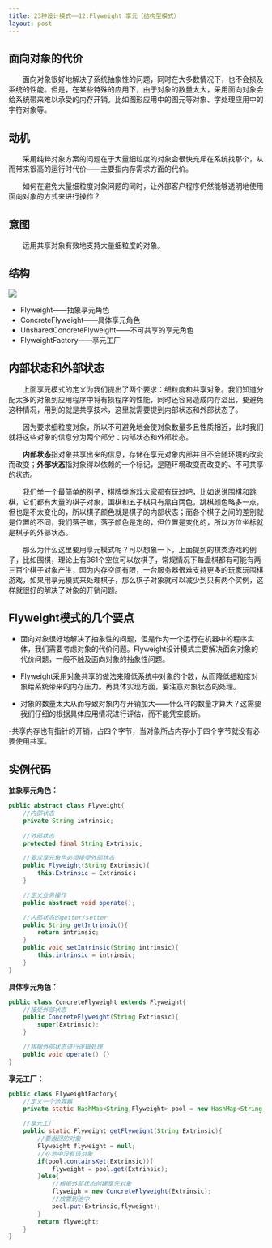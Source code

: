 ```yaml
---
title: 23种设计模式——12.Flyweight 享元（结构型模式）
layout: post
---
```

## 面向对象的代价

&emsp;&emsp;面向对象很好地解决了系统抽象性的问题，同时在大多数情况下，也不会损及系统的性能。但是，在某些特殊的应用下，由于对象的数量太大，采用面向对象会给系统带来难以承受的内存开销。比如图形应用中的图元等对象、字处理应用中的字符对象等。


## 动机

&emsp;&emsp;采用纯粹对象方案的问题在于大量细粒度的对象会很快充斥在系统找那个，从而带来很高的运行时代价——主要指内存需求方面的代价。

&emsp;&emsp;如何在避免大量细粒度对象问题的同时，让外部客户程序仍然能够透明地使用面向对象的方式来进行操作？

## 意图

&emsp;&emsp;运用共享对象有效地支持大量细粒度的对象。

## 结构

![](https://i.imgur.com/LhrU1yE.png)

- Flyweight——抽象享元角色
- ConcreteFlyweight——具体享元角色
- UnsharedConcreteFlyweight——不可共享的享元角色
- FlyweightFactory——享元工厂

## 内部状态和外部状态

　　上面享元模式的定义为我们提出了两个要求：细粒度和共享对象。我们知道分配太多的对象到应用程序中将有损程序的性能，同时还容易造成内存溢出，要避免这种情况，用到的就是共享技术，这里就需要提到内部状态和外部状态了。

　　因为要求细粒度对象，所以不可避免地会使对象数量多且性质相近，此时我们就将这些对象的信息分为两个部分：内部状态和外部状态。

　　**内部状态**指对象共享出来的信息，存储在享元对象内部并且不会随环境的改变而改变；**外部状态**指对象得以依赖的一个标记，是随环境改变而改变的、不可共享的状态。

　　我们举一个最简单的例子，棋牌类游戏大家都有玩过吧，比如说说围棋和跳棋，它们都有大量的棋子对象，围棋和五子棋只有黑白两色，跳棋颜色略多一点，但也是不太变化的，所以棋子颜色就是棋子的内部状态；而各个棋子之间的差别就是位置的不同，我们落子嘛，落子颜色是定的，但位置是变化的，所以方位坐标就是棋子的外部状态。

　　那么为什么这里要用享元模式呢？可以想象一下，上面提到的棋类游戏的例子，比如围棋，理论上有361个空位可以放棋子，常规情况下每盘棋都有可能有两三百个棋子对象产生，因为内存空间有限，一台服务器很难支持更多的玩家玩围棋游戏，如果用享元模式来处理棋子，那么棋子对象就可以减少到只有两个实例，这样就很好的解决了对象的开销问题。

## Flyweight模式的几个要点

- 面向对象很好地解决了抽象性的问题，但是作为一个运行在机器中的程序实体，我们需要考虑对象的代价问题。Flyweight设计模式主要解决面向对象的代价问题，一般不触及面向对象的抽象性问题。

- Flyweight采用对象共享的做法来降低系统中对象的个数，从而降低细粒度对象给系统带来的内存压力。再具体实现方面，要注意对象状态的处理。

- 对象的数量太大从而导致对象内存开销加大——什么样的数量才算大？这需要我们仔细的根据具体应用情况进行评估，而不能凭空臆断。

-共享内存也有指针的开销，占四个字节，当对象所占内存小于四个字节就没有必要使用共享。

## 实例代码

**抽象享元角色：**
```java
public abstract class Flyweight{
	//内部状态
	private String intrinsic;
	
	//外部状态
	protected final String Extrinsic;

	//要求享元角色必须接受外部状态
	public Flyweight(String Extrinsic){
		this.Extrinsic = Extrinsic；
	}

	//定义业务操作
	public abstract void operate();

	//内部状态的getter/setter
	public String getIntrinsic(){
		return intrinsic;
	}
	public void setIntrinsic(String intrinsic){
		this.intrinsic = intrinsic;
	}
}
```
**具体享元角色：**
```java
public class ConcreteFlyweight extends Flyweight{
	//接受外部状态
	public ConcreteFlyweight(String Extrinsic){
		super(Extrinsic);
	}

	//根据外部状态进行逻辑处理
	public void operate() {}
}
```
**享元工厂：**
```java
public class FlyweightFactory{
	//定义一个池容器
	private static HashMap<String,Flyweight> pool = new HashMap<String,Flyweight>();

	//享元工厂
	public static Flyweight getFlyweight(String Extrinsic){
		//要返回的对象
		Flyweight flyweight = null;
		//在池中没有该对象
		if(pool.containsKet(Extrinsic)){
			flyweight = pool.get(Extrinsic);
		}else{
			//根据外部状态创建享元对象
			flyweigh = new ConcreteFlyweight(Extrinsic);
			//放置到池中
			pool.put(Extrinsic,flyweight);
		}
		return flyweight;
	}
}
```